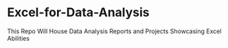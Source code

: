 # Excel-for-Data-Analysis
This Repo Will House Data Analysis Reports and Projects Showcasing Excel Abilities
